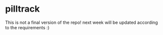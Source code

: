 # pilltrack
This is not a final version of the repo! next week will be updated according to the requirements :)


